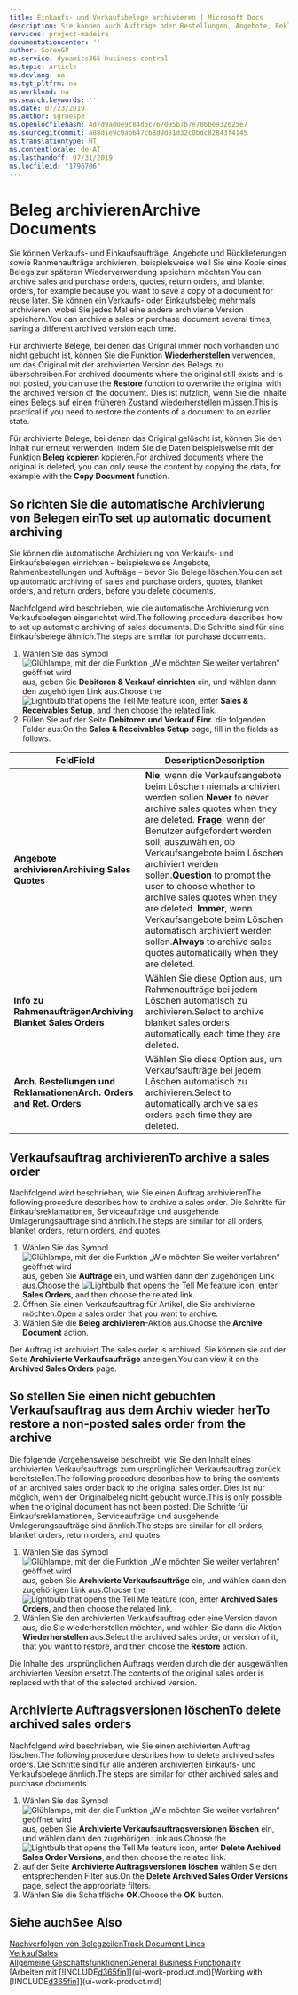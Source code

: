 ```yaml
---
title: Einkaufs- und Verkaufsbelege archivieren | Microsoft Docs
description: Sie können auch Aufträge oder Bestellungen, Angebote, Reklamationen und Rahmenaufträge archivieren, und Sie können den archivierten Beleg verwenden, um den Beleg neu zu erstellen, dass er aus archiviert wurde.
services: project-madeira
documentationcenter: ''
author: SorenGP
ms.service: dynamics365-business-central
ms.topic: article
ms.devlang: na
ms.tgt_pltfrm: na
ms.workload: na
ms.search.keywords: ''
ms.date: 07/23/2019
ms.author: sgroespe
ms.openlocfilehash: 4d7d9ad0e9c84d5c767095b7b7e786be932625e7
ms.sourcegitcommit: a88d1e9c0ab647cb8d9d81d32c0bdc82843f4145
ms.translationtype: HT
ms.contentlocale: de-AT
ms.lasthandoff: 07/31/2019
ms.locfileid: "1796706"
---
```

# <a name="archive-documents"></a><span data-ttu-id="589df-103">Beleg archivieren</span><span class="sxs-lookup"><span data-stu-id="589df-103">Archive Documents</span></span>
<span data-ttu-id="589df-104">Sie können Verkaufs- und Einkaufsaufträge, Angebote und Rücklieferungen sowie Rahmenaufträge archivieren, beispielsweise weil Sie eine Kopie eines Belegs zur späteren Wiederverwendung speichern möchten.</span><span class="sxs-lookup"><span data-stu-id="589df-104">You can archive sales and purchase orders, quotes, return orders, and blanket orders, for example because you want to save a copy of a document for reuse later.</span></span> <span data-ttu-id="589df-105">Sie können ein Verkaufs- oder Einkaufsbeleg mehrmals archivieren, wobei Sie jedes Mal eine andere archivierte Version speichern.</span><span class="sxs-lookup"><span data-stu-id="589df-105">You can archive a sales or purchase document several times, saving a different archived version each time.</span></span>

<span data-ttu-id="589df-106">Für archivierte Belege, bei denen das Original immer noch vorhanden und nicht gebucht ist, können Sie die Funktion **Wiederherstellen** verwenden, um das Original mit der archivierten Version des Belegs zu überschreiben.</span><span class="sxs-lookup"><span data-stu-id="589df-106">For archived documents where the original still exists and is not posted, you can use the **Restore** function to overwrite the original with the archived version of the document.</span></span> <span data-ttu-id="589df-107">Dies ist nützlich, wenn Sie die Inhalte eines Belegs auf einen früheren Zustand wiederherstellen müssen.</span><span class="sxs-lookup"><span data-stu-id="589df-107">This is practical if you need to restore the contents of a document to an earlier state.</span></span>

<span data-ttu-id="589df-108">Für archivierte Belege, bei denen das Original gelöscht ist, können Sie den Inhalt nur erneut verwenden, indem Sie die Daten beispielsweise mit der Funktion **Beleg kopieren** kopieren.</span><span class="sxs-lookup"><span data-stu-id="589df-108">For archived documents where the original is deleted, you can only reuse the content by copying the data, for example with the **Copy Document** function.</span></span>   

## <a name="to-set-up-automatic-document-archiving"></a><span data-ttu-id="589df-109">So richten Sie die automatische Archivierung von Belegen ein</span><span class="sxs-lookup"><span data-stu-id="589df-109">To set up automatic document archiving</span></span>  
<span data-ttu-id="589df-110">Sie können die automatische Archivierung von Verkaufs- und Einkaufsbelegen einrichten – beispielsweise Angebote, Rahmenbestellungen und Aufträge – bevor Sie Belege löschen.</span><span class="sxs-lookup"><span data-stu-id="589df-110">You can set up automatic archiving of sales and purchase orders, quotes, blanket orders, and return orders, before you delete documents.</span></span>

<span data-ttu-id="589df-111">Nachfolgend wird beschrieben, wie die automatische Archivierung von Verkaufsbelegen eingerichtet wird.</span><span class="sxs-lookup"><span data-stu-id="589df-111">The following procedure describes how to set up automatic archiving of sales documents.</span></span> <span data-ttu-id="589df-112">Die Schritte sind für eine Einkaufsbelege ähnlich.</span><span class="sxs-lookup"><span data-stu-id="589df-112">The steps are similar for purchase documents.</span></span>
1.  <span data-ttu-id="589df-113">Wählen Sie das Symbol ![Glühlampe, mit der die Funktion „Wie möchten Sie weiter verfahren“ geöffnet wird](media/ui-search/search_small.png "Wie möchten Sie weiter verfahren?") aus, geben Sie **Debitoren & Verkauf einrichten** ein, und wählen dann den zugehörigen Link aus.</span><span class="sxs-lookup"><span data-stu-id="589df-113">Choose the ![Lightbulb that opens the Tell Me feature](media/ui-search/search_small.png "Tell me what you want to do") icon, enter **Sales & Receivables Setup**, and then choose the related link.</span></span>
2. <span data-ttu-id="589df-114">Füllen Sie auf der Seite **Debitoren und Verkauf Einr.** die folgenden Felder aus:</span><span class="sxs-lookup"><span data-stu-id="589df-114">On the **Sales & Receivables Setup** page, fill in the fields as follows.</span></span>

|<span data-ttu-id="589df-115">Feld</span><span class="sxs-lookup"><span data-stu-id="589df-115">Field</span></span>|<span data-ttu-id="589df-116">Description</span><span class="sxs-lookup"><span data-stu-id="589df-116">Description</span></span>|
|-----|-----------|
|<span data-ttu-id="589df-117">**Angebote archivieren**</span><span class="sxs-lookup"><span data-stu-id="589df-117">**Archiving Sales Quotes**</span></span>|<span data-ttu-id="589df-118">**Nie**, wenn die Verkaufsangebote beim Löschen niemals archiviert werden sollen.</span><span class="sxs-lookup"><span data-stu-id="589df-118">**Never** to never archive sales quotes when they are deleted.</span></span> <span data-ttu-id="589df-119">**Frage**, wenn der Benutzer aufgefordert werden soll, auszuwählen, ob Verkaufsangebote beim Löschen archiviert werden sollen.</span><span class="sxs-lookup"><span data-stu-id="589df-119">**Question** to prompt the user to choose whether to archive sales quotes when they are deleted.</span></span> <span data-ttu-id="589df-120">**Immer**, wenn Verkaufsangebote beim Löschen automatisch archiviert werden sollen.</span><span class="sxs-lookup"><span data-stu-id="589df-120">**Always** to archive sales quotes automatically when they are deleted.</span></span>|
|<span data-ttu-id="589df-121">**Info zu Rahmenaufträgen**</span><span class="sxs-lookup"><span data-stu-id="589df-121">**Archiving Blanket Sales Orders**</span></span>|<span data-ttu-id="589df-122">Wählen Sie diese Option aus, um Rahmenaufträge bei jedem Löschen automatisch zu archivieren.</span><span class="sxs-lookup"><span data-stu-id="589df-122">Select to archive blanket sales orders automatically each time they are deleted.</span></span>|
|<span data-ttu-id="589df-123">**Arch. Bestellungen und Reklamationen**</span><span class="sxs-lookup"><span data-stu-id="589df-123">**Arch. Orders and Ret. Orders**</span></span>|<span data-ttu-id="589df-124">Wählen Sie diese Option aus, um Verkaufsaufträge bei jedem Löschen automatisch zu archivieren.</span><span class="sxs-lookup"><span data-stu-id="589df-124">Select to automatically archive sales orders each time they are deleted.</span></span>|

## <a name="to-archive-a-sales-order"></a><span data-ttu-id="589df-125">Verkaufsauftrag archivieren</span><span class="sxs-lookup"><span data-stu-id="589df-125">To archive a sales order</span></span>
<span data-ttu-id="589df-126">Nachfolgend wird beschrieben, wie Sie einen Auftrag archivieren</span><span class="sxs-lookup"><span data-stu-id="589df-126">The following procedure describes how to archive a sales order.</span></span> <span data-ttu-id="589df-127">Die Schritte für Einkaufsreklamationen, Serviceaufträge und ausgehende Umlagerungsaufträge sind ähnlich.</span><span class="sxs-lookup"><span data-stu-id="589df-127">The steps are similar for all orders, blanket orders, return orders, and quotes.</span></span>

1.  <span data-ttu-id="589df-128">Wählen Sie das Symbol ![Glühlampe, mit der die Funktion „Wie möchten Sie weiter verfahren“ geöffnet wird](media/ui-search/search_small.png "Wie möchten Sie weiter verfahren?") aus, geben Sie **Aufträge** ein, und wählen dann den zugehörigen Link aus.</span><span class="sxs-lookup"><span data-stu-id="589df-128">Choose the ![Lightbulb that opens the Tell Me feature](media/ui-search/search_small.png "Tell me what you want to do") icon, enter **Sales Orders**, and then choose the related link.</span></span>  
2.  <span data-ttu-id="589df-129">Öffnen Sie einen Verkaufsauftrag für Artikel, die Sie archivierne möchten.</span><span class="sxs-lookup"><span data-stu-id="589df-129">Open a sales order that you want to archive.</span></span>  
3.  <span data-ttu-id="589df-130">Wählen Sie die **Beleg archivieren**-Aktion aus.</span><span class="sxs-lookup"><span data-stu-id="589df-130">Choose the **Archive Document** action.</span></span>

<span data-ttu-id="589df-131">Der Auftrag ist archiviert.</span><span class="sxs-lookup"><span data-stu-id="589df-131">The sales order is archived.</span></span> <span data-ttu-id="589df-132">Sie können sie auf der Seite **Archivierte Verkaufsaufträge** anzeigen.</span><span class="sxs-lookup"><span data-stu-id="589df-132">You can view it on the **Archived Sales Orders** page.</span></span>

## <a name="to-restore-a-non-posted-sales-order-from-the-archive"></a><span data-ttu-id="589df-133">So stellen Sie einen nicht gebuchten Verkaufsauftrag aus dem Archiv wieder her</span><span class="sxs-lookup"><span data-stu-id="589df-133">To restore a non-posted sales order from the archive</span></span>
<span data-ttu-id="589df-134">Die folgende Vorgehensweise beschreibt, wie Sie den Inhalt eines archivierten Verkaufsauftrags zum ursprünglichen Verkaufsauftrag zurück bereitstellen.</span><span class="sxs-lookup"><span data-stu-id="589df-134">The following procedure describes how to bring the contents of an archived sales order back to the original sales order.</span></span> <span data-ttu-id="589df-135">Dies ist nur möglich, wenn der Originalbeleg nicht gebucht wurde.</span><span class="sxs-lookup"><span data-stu-id="589df-135">This is only possible when the original document has not been posted.</span></span> <span data-ttu-id="589df-136">Die Schritte für Einkaufsreklamationen, Serviceaufträge und ausgehende Umlagerungsaufträge sind ähnlich.</span><span class="sxs-lookup"><span data-stu-id="589df-136">The steps are similar for all orders, blanket orders, return orders, and quotes.</span></span>

1. <span data-ttu-id="589df-137">Wählen Sie das Symbol ![Glühlampe, mit der die Funktion „Wie möchten Sie weiter verfahren“ geöffnet wird](media/ui-search/search_small.png "Wie möchten Sie weiter verfahren?") aus, geben Sie **Archivierte Verkaufsaufträge** ein, und wählen dann den zugehörigen Link aus.</span><span class="sxs-lookup"><span data-stu-id="589df-137">Choose the ![Lightbulb that opens the Tell Me feature](media/ui-search/search_small.png "Tell me what you want to do") icon, enter **Archived Sales Orders**, and then choose the related link.</span></span>
2. <span data-ttu-id="589df-138">Wählen Sie den archivierten Verkaufsauftrag oder eine Version davon aus, die Sie wiederherstellen möchten, und wählen Sie dann die Aktion **Wiederherstellen** aus.</span><span class="sxs-lookup"><span data-stu-id="589df-138">Select the archived sales order, or version of it, that you want to restore, and then choose the **Restore** action.</span></span>  

<span data-ttu-id="589df-139">Die Inhalte des ursprünglichen Auftrags werden durch die der ausgewählten archivierten Version ersetzt.</span><span class="sxs-lookup"><span data-stu-id="589df-139">The contents of the original sales order is replaced with that of the selected archived version.</span></span>

## <a name="to-delete-archived-sales-orders"></a><span data-ttu-id="589df-140">Archivierte Auftragsversionen löschen</span><span class="sxs-lookup"><span data-stu-id="589df-140">To delete archived sales orders</span></span>
<span data-ttu-id="589df-141">Nachfolgend wird beschrieben, wie Sie einen archivierten Auftrag löschen.</span><span class="sxs-lookup"><span data-stu-id="589df-141">The following procedure describes how to delete archived sales orders.</span></span> <span data-ttu-id="589df-142">Die Schritte sind für alle anderen archivierten Einkaufs- und Verkaufsbelege ähnlich.</span><span class="sxs-lookup"><span data-stu-id="589df-142">The steps are similar for other archived sales and purchase documents.</span></span>

1.  <span data-ttu-id="589df-143">Wählen Sie das Symbol ![Glühlampe, mit der die Funktion „Wie möchten Sie weiter verfahren“ geöffnet wird](media/ui-search/search_small.png "Wie möchten Sie weiter verfahren?") aus, geben Sie **Archivierte Verkaufsauftragsversionen löschen** ein, und wählen dann den zugehörigen Link aus.</span><span class="sxs-lookup"><span data-stu-id="589df-143">Choose the ![Lightbulb that opens the Tell Me feature](media/ui-search/search_small.png "Tell me what you want to do") icon, enter **Delete Archived Sales Order Versions**, and then choose the related link.</span></span>  
2.  <span data-ttu-id="589df-144">auf der Seite **Archivierte Auftragsversionen löschen** wählen Sie den entsprechenden Filter aus.</span><span class="sxs-lookup"><span data-stu-id="589df-144">On the **Delete Archived Sales Order Versions** page, select the appropriate filters.</span></span>  
3.  <span data-ttu-id="589df-145">Wählen Sie die Schaltfläche **OK**.</span><span class="sxs-lookup"><span data-stu-id="589df-145">Choose the **OK** button.</span></span>

## <a name="see-also"></a><span data-ttu-id="589df-146">Siehe auch</span><span class="sxs-lookup"><span data-stu-id="589df-146">See Also</span></span>
[<span data-ttu-id="589df-147">Nachverfolgen von Belegzeilen</span><span class="sxs-lookup"><span data-stu-id="589df-147">Track Document Lines</span></span>](across-how-to-track-document-lines.md)  
[<span data-ttu-id="589df-148">Verkauf</span><span class="sxs-lookup"><span data-stu-id="589df-148">Sales</span></span>](sales-manage-sales.md)  
[<span data-ttu-id="589df-149">Allgemeine Geschäftsfunktionen</span><span class="sxs-lookup"><span data-stu-id="589df-149">General Business Functionality</span></span>](ui-across-business-areas.md)  
<span data-ttu-id="589df-150">[Arbeiten mit [!INCLUDE[d365fin](includes/d365fin_md.md)]](ui-work-product.md)</span><span class="sxs-lookup"><span data-stu-id="589df-150">[Working with [!INCLUDE[d365fin](includes/d365fin_md.md)]](ui-work-product.md)</span></span>
